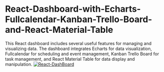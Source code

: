 # React-Dashboard-with-Echarts-Fullcalendar-Kanban-Trello-Board-and-React-Material-Table
This React dashboard includes several useful features for managing and visualizing data. The dashboard integrates Echarts for data visualization, Fullcalendar for scheduling and event management, Kanban Trello Board for task management, and React Material Table for data display and manipulation.
[![React-DashBoard](https://img.youtube.com/vi/Jhj9DMylEmg/maxresdefault.jpg)](https://www.youtube.com/watch?v=Jhj9DMylEmg)
